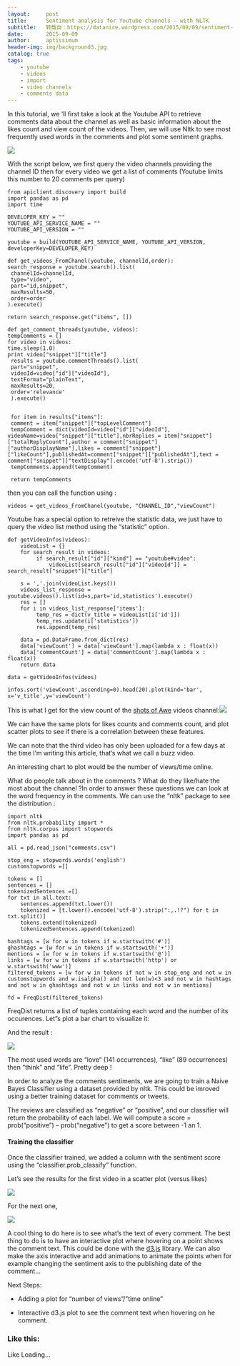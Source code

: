 ```yaml
---
layout:     post
title:      Sentiment analysis for Youtube channels – with NLTK
subtitle:   转载自：https://datanice.wordpress.com/2015/09/09/sentiment-analysis-for-youtube-channels-with-nltk/
date:       2015-09-09
author:     aptissimum
header-img: img/background3.jpg
catalog: true
tags:
    - youtube
    - videos
    - import
    - video channels
    - comments data
---
```


In this tutorial, we ‘ll first take a look at the Youtube API to retrieve comments data about the channel as well as basic information about the likes count and view count of the videos. Then, we will use Nltk to see most frequently used words in the comments and plot some sentiment graphs.

[![](https://datanice.files.wordpress.com/2015/09/download1-e1441826980693.jpeg?w=525)
](https://datanice.files.wordpress.com/2015/09/download1-e1441826980693.jpeg)

With the script below, we first query the video channels providing the channel ID then for every video we get a list of comments (Youtube limits this number to 20 comments per query)

```
from apiclient.discovery import build 
import pandas as pd 
import time

DEVELOPER_KEY = "" 
YOUTUBE_API_SERVICE_NAME = ""
YOUTUBE_API_VERSION = ""

youtube = build(YOUTUBE_API_SERVICE_NAME, YOUTUBE_API_VERSION, developerKey=DEVELOPER_KEY)

def get_videos_FromChanel(youtube, channelId,order):
search_response = youtube.search().list(
 channelId=channelId,
 type="video",
 part="id,snippet",
 maxResults=50,
 order=order
).execute()

return search_response.get("items", [])

def get_comment_threads(youtube, videos):
tempComments = []
for video in videos:
time.sleep(1.0)
print video["snippet"]["title"]
 results = youtube.commentThreads().list(
 part="snippet",
 videoId=video["id"]["videoId"],
 textFormat="plainText",
 maxResults=20,
 order='relevance'
 ).execute()

 
 for item in results["items"]:
 comment = item["snippet"]["topLevelComment"]
 tempComment = dict(videoId=video["id"]["videoId"], videoName=video["snippet"]["title"],nbrReplies = item["snippet"]["totalReplyCount"],author = comment["snippet"]["authorDisplayName"],likes = comment["snippet"]["likeCount"],publishedAt=comment["snippet"]["publishedAt"],text = comment["snippet"]["textDisplay"].encode('utf-8').strip())
 tempComments.append(tempComment)
 
 return tempComments

```

then you can call the function using :

```
videos = get_videos_FromChanel(youtube, "CHANNEL_ID","viewCount")
```

Youtube has a special option to retreive the statistic data, we just have to query the video list method using the “statistic” option.

```
def getVideoInfos(videos):
    videoList = {}
    for search_result in videos:
         if search_result["id"]["kind"] == "youtube#video":
             videoList[search_result["id"]["videoId"]] = search_result["snippet"]["title"]

    s = ','.join(videoList.keys())
    videos_list_response = youtube.videos().list(id=s,part='id,statistics').execute()
    res = []
    for i in videos_list_response['items']:
         temp_res = dict(v_title = videoList[i['id']])
         temp_res.update(i['statistics'])
         res.append(temp_res)

    data = pd.DataFrame.from_dict(res)
    data['viewCount'] = data['viewCount'].map(lambda x : float(x))
    data['commentCount'] = data['commentCount'].map(lambda x : float(x))
    return data

data = getVideoInfos(videos)

infos.sort('viewCount',ascending=0).head(20).plot(kind='bar', x='v_title',y='viewCount')

```

This is what I get for the view count of the [shots of Awe](https://www.youtube.com/channel/UClYb9NpXnRemxYoWbcYANsA) videos channel:[![](https://datanice.files.wordpress.com/2015/09/screenshot-from-2015-09-09-175623.png?w=525)
](https://datanice.files.wordpress.com/2015/09/screenshot-from-2015-09-09-175623.png)

We can have the same plots for likes counts and comments count, and plot scatter plots to see if there is a correlation between these features.

We can note that the third video has only been uploaded for a few days at the time I’m writing this article, that’s what we call a buzz video.

An interesting chart to plot would be the number of views/time online.

What do people talk about in the comments ? What do they like/hate the most about the channel ?In order to answer these questions we can look at the word frequency in the comments. We can use the “nltk” package to see the distribution :

```
import nltk
from nltk.probability import *
from nltk.corpus import stopwords
import pandas as pd

all = pd.read_json("comments.csv")

stop_eng = stopwords.words('english')
customstopwords =[]

tokens = []
sentences = []
tokenizedSentences =[]
for txt in all.text:
    sentences.append(txt.lower())
    tokenized = [t.lower().encode('utf-8').strip(":,.!?") for t in txt.split()]
    tokens.extend(tokenized)
    tokenizedSentences.append(tokenized)

hashtags = [w for w in tokens if w.startswith('#')]
ghashtags = [w for w in tokens if w.startswith('+')]
mentions = [w for w in tokens if w.startswith('@')]
links = [w for w in tokens if w.startswith('http') or w.startswith('www')]
filtered_tokens = [w for w in tokens if not w in stop_eng and not w in customstopwords and w.isalpha() and not len(w)<3 and not w in hashtags and not w in ghashtags and not w in links and not w in mentions]

fd = FreqDist(filtered_tokens)

```

FreqDist returns a list of tuples containing each word and the number of its occurences. Let”s plot a bar chart to visualize it:

And the result :

[![](https://datanice.files.wordpress.com/2015/09/screenshot-from-2015-09-09-203414.png?w=726&h=420)
](https://datanice.files.wordpress.com/2015/09/screenshot-from-2015-09-09-203414.png)

The most used words are “love” (141 occurrences), “like” (89 occurrences) then “think” and “life”. Pretty deep !

In order to analyze the comments sentiments, we are going to train a Naive Bayes Classifier using a dataset provided by nltk. This could be imroved using a better training dataset for comments or tweets.

The reviews are classified as “negative” or “positive”, and our classifier will return the probability of each label. We will compute a score = prob(“positive”) – prob(“negative”) to get a score between -1 an 1.

#### Training the classifier

Once the classifier trained, we added a column with the sentiment score using the “classifier.prob_classify” function.

Let’s see the results for the first video in a scatter plot (versus likes)

[![](https://datanice.files.wordpress.com/2015/09/screenshot-from-2015-09-09-210331.png?w=799&h=471)
](https://datanice.files.wordpress.com/2015/09/screenshot-from-2015-09-09-210331.png)

For the next one,

[![](https://datanice.files.wordpress.com/2015/09/screenshot-from-2015-09-09-210427.png?w=525)
](https://datanice.files.wordpress.com/2015/09/screenshot-from-2015-09-09-210427.png)

A cool thing to do here is to see what’s the text of every comment. The best thing to do is to have an interactive plot where hovering on a point shows the comment text. This could be done with the [d3.js](http://d3js.org/) library. We can also make the axis interactive and add animations to animate the points when for example changing the sentiment axis to the publishing date of the comment…

Next Steps:

- Adding a plot for “number of views”/”time online”

- Interactive d3.js plot to see the comment text when hovering on he comment.






### Like this:

Like Loading...
